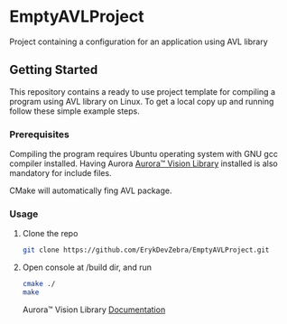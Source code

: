# EmptyAVLProject
Project containing a configuration for an application using AVL library

<!-- GETTING STARTED -->
## Getting Started
This repository contains a ready to use project template for compiling a program using AVL library on Linux.
To get a local copy up and running follow these simple example steps.

### Prerequisites
Compiling the program requires Ubuntu operating system with GNU gcc compiler installed. 
Having Aurora [Aurora™ Vision Library](https://www.adaptive-vision.com/en/user_area/download/) installed is also mandatory for include files.

CMake will automatically fing AVL package.

### Usage
1. Clone the repo
   ```sh
   git clone https://github.com/ErykDevZebra/EmptyAVLProject.git
   ```
2. Open console at /build dir, and run
   ```sh
   cmake ./
   make
   ```

   Aurora™ Vision Library [Documentation](https://docs.adaptive-vision.com/current/avl/)
